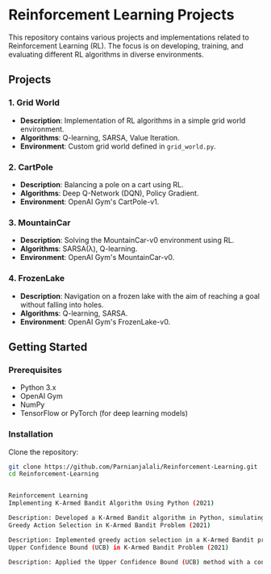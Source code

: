 # Reinforcement Learning Projects

This repository contains various projects and implementations related to Reinforcement Learning (RL). The focus is on developing, training, and evaluating different RL algorithms in diverse environments.

## Projects

### 1. Grid World
- **Description**: Implementation of RL algorithms in a simple grid world environment.
- **Algorithms**: Q-learning, SARSA, Value Iteration.
- **Environment**: Custom grid world defined in `grid_world.py`.

### 2. CartPole
- **Description**: Balancing a pole on a cart using RL.
- **Algorithms**: Deep Q-Network (DQN), Policy Gradient.
- **Environment**: OpenAI Gym's CartPole-v1.

### 3. MountainCar
- **Description**: Solving the MountainCar-v0 environment using RL.
- **Algorithms**: SARSA(λ), Q-learning.
- **Environment**: OpenAI Gym's MountainCar-v0.

### 4. FrozenLake
- **Description**: Navigation on a frozen lake with the aim of reaching a goal without falling into holes.
- **Algorithms**: Q-learning, SARSA.
- **Environment**: OpenAI Gym's FrozenLake-v0.

## Getting Started

### Prerequisites
- Python 3.x
- OpenAI Gym
- NumPy
- TensorFlow or PyTorch (for deep learning models)

### Installation
Clone the repository:
```bash
git clone https://github.com/Parnianjalali/Reinforcement-Learning.git
cd Reinforcement-Learning


Reinforcement Learning
Implementing K-Armed Bandit Algorithm Using Python (2021)

Description: Developed a K-Armed Bandit algorithm in Python, simulating the selection of actions from a normal distribution for each arm. Evaluated the performance by running the experiment 1000 times and visualizing the estimated action values.
Greedy Action Selection in K-Armed Bandit Problem (2021)

Description: Implemented greedy action selection in a K-Armed Bandit problem and compared the performance of greedy and epsilon-greedy strategies with different epsilon values (0, 0.1, 0.01). Analyzed the results through multiple experiments and graphical representations.
Upper Confidence Bound (UCB) in K-Armed Bandit Problem (2021)

Description: Applied the Upper Confidence Bound (UCB) method with a confidence level parameter (c=2) to the K-Armed Bandit problem. Compared the average rewards of the UCB method with epsilon-greedy methods by conducting the experiment over 2000 iterations.
